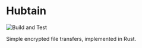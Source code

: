 Hubtain
===
![Build and Test](https://github.com/Sushisource/hubtain/workflows/Build%20and%20Test/badge.svg)

Simple encrypted file transfers, implemented in Rust.
